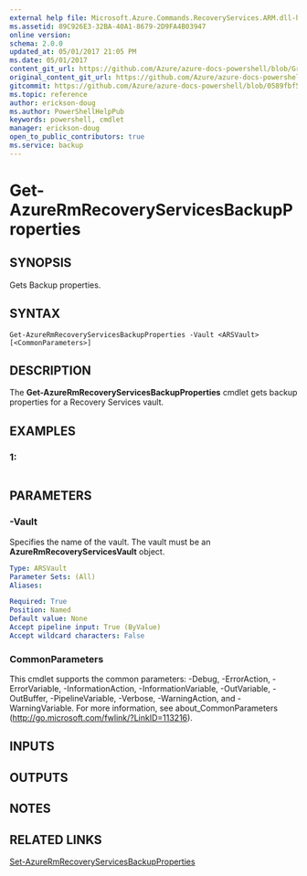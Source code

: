 ```yaml
---
external help file: Microsoft.Azure.Commands.RecoveryServices.ARM.dll-help.xml
ms.assetid: 89C926E3-32BA-40A1-8679-2D9FA4B03947
online version:
schema: 2.0.0
updated_at: 05/01/2017 21:05 PM
ms.date: 05/01/2017
content_git_url: https://github.com/Azure/azure-docs-powershell/blob/Graham71298/azureps-cmdlets-docs/ResourceManager/AzureRM.RecoveryServices/v1.1.4/Get-AzureRmRecoveryServicesBackupProperties.md
original_content_git_url: https://github.com/Azure/azure-docs-powershell/blob/Graham71298/azureps-cmdlets-docs/ResourceManager/AzureRM.RecoveryServices/v1.1.4/Get-AzureRmRecoveryServicesBackupProperties.md
gitcommit: https://github.com/Azure/azure-docs-powershell/blob/0589fbf53d27e39e0cf445261d29c64fb0859d62
ms.topic: reference
author: erickson-doug
ms.author: PowerShellHelpPub
keywords: powershell, cmdlet
manager: erickson-doug
open_to_public_contributors: true
ms.service: backup
---
```


# Get-AzureRmRecoveryServicesBackupProperties

## SYNOPSIS
Gets Backup properties.

## SYNTAX

```
Get-AzureRmRecoveryServicesBackupProperties -Vault <ARSVault> [<CommonParameters>]
```

## DESCRIPTION
The **Get-AzureRmRecoveryServicesBackupProperties** cmdlet gets backup properties for a Recovery Services vault.

## EXAMPLES

### 1:
```

```

## PARAMETERS

### -Vault
Specifies the name of the vault.
The vault must be an **AzureRmRecoveryServicesVault** object.

```yaml
Type: ARSVault
Parameter Sets: (All)
Aliases: 

Required: True
Position: Named
Default value: None
Accept pipeline input: True (ByValue)
Accept wildcard characters: False
```

### CommonParameters
This cmdlet supports the common parameters: -Debug, -ErrorAction, -ErrorVariable, -InformationAction, -InformationVariable, -OutVariable, -OutBuffer, -PipelineVariable, -Verbose, -WarningAction, and -WarningVariable. For more information, see about_CommonParameters (http://go.microsoft.com/fwlink/?LinkID=113216).

## INPUTS

## OUTPUTS

## NOTES

## RELATED LINKS

[Set-AzureRmRecoveryServicesBackupProperties](./Set-AzureRmRecoveryServicesBackupProperties.md)


